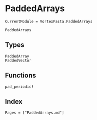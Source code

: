 # PaddedArrays

```@meta
CurrentModule = VortexPasta.PaddedArrays
```

```@docs
PaddedArrays
```

## Types

```@docs
PaddedArray
PaddedVector
```

## Functions

```@docs
pad_periodic!
```

## Index

```@index
Pages = ["PaddedArrays.md"]
```
